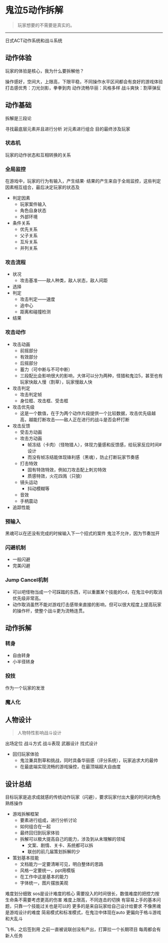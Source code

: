 # 鬼泣5动作拆解

> 玩家想要的不需要是真实的。
---

日式ACT动作系统和战斗系统

## 动作体验

玩家的体验是核心，我为什么要拆解他？

操作感好，空间大，上限高，下限平稳，不同操作水平区间都会有良好的游戏体验
打击感优秀：刀光剑影，拳拳到肉
动作流畅华丽：风格多样
战斗爽快：割草弹反

## 动作基础

拆解是三段论

寻找最底层元素并且进行分析
对元素进行组合
目的最终涉及玩家

### 状态机

玩家的动作状态和互相转换的关系

### 全局监控

在游戏中，玩家的行为有输入，产生结果·
结果的产生来自于全局监控，这些判定因素相互组合，最后决定玩家的状态及

* 判定因素
  * 玩家案件输入
  * 角色自身状态
  * 外部环境
* 条件关系
  * 优先关系
  * 父子关系
  * 互斥关系
  * 并列关系

### 攻击流程
* 状况
  * 攻击基准——敌人种类，敌人状态，敌人间距
* 选择
* 判定
  * 攻击判定——速度
  * 追中心
  * 距离和碰撞检测
* 结果

### 攻击动作
* 攻击动画
  * 前摇部分
  * 有效部分
  * 后摇部分
  * 蓄力（可中断与不可中断）
  * 三段配比会影响很大的影响，大体可以分为两种，怪猎和鬼泣5，甚至也有玩家快敌人慢（割草），玩家慢敌人快
* 攻击判定
  * 攻击判定帧
  * 身位框、攻击框、受击框
* 攻击优先级
  * 这是一个数值，在于为两个动作片段提供一个比较数据，攻击优先级越高，越能打断攻击——敌人正在进行的战斗是否会杯打断
* 攻击反馈
  * 受击方动画
  * 攻击方动画
    * 帧冻结（卡肉）（怪物猎人），体现力量感和反馈感，给玩家反应时间# 设计
    * 而没有帧冻结能体现锋利感（黑魂），防止打断玩家节奏感
  * 打击特效
    * 固有特效特效，例如刀攻击配上刺刃特效
    * 质感特效，火花四溅（只狼）
  * 镜头运动
    * 抖动模糊等
  * 音效
  * 手柄震动
* 追踪性能

### 预输入
黑魂可以在还没有完成的时候输入下一个招式的案件
鬼泣不允许，因为节奏加开

### 闪避机制
* 一般闪避
* 完美闪避

### Jump Cancel机制
* 可以吧怪物当成一个可踩踏的东西，可以重置某个技能的cd，在鬼泣中的取消优先级非常高。
* 动作取消虽然不能对游戏打击感带来直接的影响，但可以很大程度上提高玩家的操作杆，使整个战斗更为流畅连贯。

## 动作拆解

### 转身
* 自由转身
* 小半径转身

### 投技

作为一个玩家的发泄

### 魔人化

## 人物设计

> 人物特性影响战斗设计

出场定位
战斗方式
战斗表现
武器设计
找式设计

* 回归玩家体验
  * 鬼泣兼具割草和挑战，同时具备华丽感（评分系统），玩家追求大的最帅
  * 在最底端实现流畅的游戏操控，在最顶端超大自由度

## 设计总结

目标玩家是追求成就感的传统动作玩家（闪避），要求玩家付出大量的时间对角色熟练操作

* 游戏拆解框架
  * 要素进行组成，进行分析讨论
  * 如何组合在一起
  * 最终回归到玩家体验
  * 拆解可以极大提高自己的能力，涉及到从未理解的领域
    * 文案、剧情、关卡、系统都可以拆
    * 联创的前几届策划拆解的少
* 策划基本技能
  * 文档能力一定要清晰可见，明白整体的思路
  * 风格一定要统一，ppt用模版
  * 在工作中这是基本的能力
  * 字体统一，图片摆放美观

难度划分细致
sos是设计难度的核心
需要投入的时间很长，数值难度的把控力按
生命条不需要考虑更高的伤害
难度上限高，不同连击的切换
有容易上手的基本问题，只靠一个技能过关也是可以的
更多的是来自玩家给自己设计给要求
不像黑魂是游戏设计的难度
简易模式和标准模式，在鬼泣中体现在auto
更偏向于格斗游戏和大乱斗

飞书，之后签到用
之前一直被说联创没有产出，打算拉一个长期项目
每周都会有新人任务